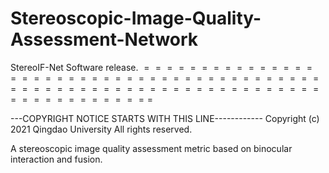 # Stereoscopic-Image-Quality-Assessment-Network


StereoIF-Net Software release. 
$==================================================================================$


---COPYRIGHT NOTICE STARTS WITH THIS LINE------------ Copyright (c) 2021 Qingdao University All rights reserved.

A stereoscopic image quality assessment metric based on binocular interaction and fusion.
